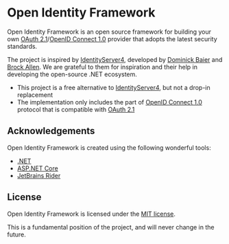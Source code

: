Open Identity Framework
==============
Open Identity Framework is an open source framework for building your
own [OAuth 2.1][oauth-2.1]/[OpenID Connect 1.0][oidc] provider that adopts the latest security standards.

The project is inspired by [IdentityServer4][idsrv4], developed by [Dominick Baier](https://twitter.com/leastprivilege)
and [Brock Allen](https://twitter.com/brocklallen). We are grateful to them for inspiration and their help in developing
the open-source .NET ecosystem.

* This project is a free alternative to [IdentityServer4][idsrv4], but not a drop-in replacement
* The implementation only includes the part of [OpenID Connect 1.0][oidc] protocol that is compatible
  with [OAuth 2.1][oauth-2.1]

Acknowledgements
----------------
Open Identity Framework is created using the following wonderful tools:

* [.NET](https://github.com/dotnet/runtime)
* [ASP.NET Core](https://github.com/dotnet/aspnetcore)
* [JetBrains Rider](https://www.jetbrains.com/rider)

License
-------
Open Identity Framework is licensed under the [MIT license](./LICENSE).

This is a fundamental position of the project, and will never change in the future.

[oidc]: https://openid.net/specs/openid-connect-core-1_0.html

[idsrv4]: https://github.com/IdentityServer/IdentityServer4

[oauth-2.1]: https://www.ietf.org/archive/id/draft-ietf-oauth-v2-1-08.html
